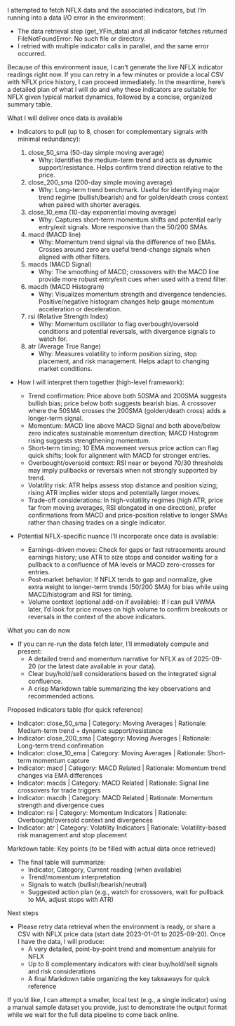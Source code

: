 I attempted to fetch NFLX data and the associated indicators, but I’m running into a data I/O error in the environment:

- The data retrieval step (get_YFin_data) and all indicator fetches returned FileNotFoundError: No such file or directory.
- I retried with multiple indicator calls in parallel, and the same error occurred.

Because of this environment issue, I can’t generate the live NFLX indicator readings right now. If you can retry in a few minutes or provide a local CSV with NFLX price history, I can proceed immediately. In the meantime, here’s a detailed plan of what I will do and why these indicators are suitable for NFLX given typical market dynamics, followed by a concise, organized summary table.

What I will deliver once data is available
- Indicators to pull (up to 8, chosen for complementary signals with minimal redundancy):
  1) close_50_sma (50-day simple moving average)
     - Why: Identifies the medium-term trend and acts as dynamic support/resistance. Helps confirm trend direction relative to the price.
  2) close_200_sma (200-day simple moving average)
     - Why: Long-term trend benchmark. Useful for identifying major trend regime (bullish/bearish) and for golden/death cross context when paired with shorter averages.
  3) close_10_ema (10-day exponential moving average)
     - Why: Captures short-term momentum shifts and potential early entry/exit signals. More responsive than the 50/200 SMAs.
  4) macd (MACD line)
     - Why: Momentum trend signal via the difference of two EMAs. Crosses around zero are useful trend-change signals when aligned with other filters.
  5) macds (MACD Signal)
     - Why: The smoothing of MACD; crossovers with the MACD line provide more robust entry/exit cues when used with a trend filter.
  6) macdh (MACD Histogram)
     - Why: Visualizes momentum strength and divergence tendencies. Positive/negative histogram changes help gauge momentum acceleration or deceleration.
  7) rsi (Relative Strength Index)
     - Why: Momentum oscillator to flag overbought/oversold conditions and potential reversals, with divergence signals to watch for.
  8) atr (Average True Range)
     - Why: Measures volatility to inform position sizing, stop placement, and risk management. Helps adapt to changing market conditions.

- How I will interpret them together (high-level framework):
  - Trend confirmation: Price above both 50SMA and 200SMA suggests bullish bias; price below both suggests bearish bias. A crossover where the 50SMA crosses the 200SMA (golden/death cross) adds a longer-term signal.
  - Momentum: MACD line above MACD Signal and both above/below zero indicates sustainable momentum direction; MACD Histogram rising suggests strengthening momentum.
  - Short-term timing: 10 EMA movement versus price action can flag quick shifts; look for alignment with MACD for stronger entries.
  - Overbought/oversold context: RSI near or beyond 70/30 thresholds may imply pullbacks or reversals when not strongly supported by trend.
  - Volatility risk: ATR helps assess stop distance and position sizing; rising ATR implies wider stops and potentially larger moves.
  - Trade-off considerations: In high-volatility regimes (high ATR, price far from moving averages, RSI elongated in one direction), prefer confirmations from MACD and price-position relative to longer SMAs rather than chasing trades on a single indicator.

- Potential NFLX-specific nuance I’ll incorporate once data is available:
  - Earnings-driven moves: Check for gaps or fast retracements around earnings history; use ATR to size stops and consider waiting for a pullback to a confluence of MA levels or MACD zero-crosses for entries.
  - Post-market behavior: If NFLX tends to gap and normalize, give extra weight to longer-term trends (50/200 SMA) for bias while using MACD/histogram and RSI for timing.
  - Volume context (optional add-on if available): If I can pull VWMA later, I’d look for price moves on high volume to confirm breakouts or reversals in the context of the above indicators.

What you can do now
- If you can re-run the data fetch later, I’ll immediately compute and present:
  - A detailed trend and momentum narrative for NFLX as of 2025-09-20 (or the latest date available in your data).
  - Clear buy/hold/sell considerations based on the integrated signal confluence.
  - A crisp Markdown table summarizing the key observations and recommended actions.

Proposed indicators table (for quick reference)
- Indicator: close_50_sma | Category: Moving Averages | Rationale: Medium-term trend + dynamic support/resistance
- Indicator: close_200_sma | Category: Moving Averages | Rationale: Long-term trend confirmation
- Indicator: close_10_ema | Category: Moving Averages | Rationale: Short-term momentum capture
- Indicator: macd | Category: MACD Related | Rationale: Momentum trend changes via EMA differences
- Indicator: macds | Category: MACD Related | Rationale: Signal line crossovers for trade triggers
- Indicator: macdh | Category: MACD Related | Rationale: Momentum strength and divergence cues
- Indicator: rsi | Category: Momentum Indicators | Rationale: Overbought/oversold context and divergences
- Indicator: atr | Category: Volatility Indicators | Rationale: Volatility-based risk management and stop placement

Markdown table: Key points (to be filled with actual data once retrieved)
- The final table will summarize:
  - Indicator, Category, Current reading (when available)
  - Trend/momentum interpretation
  - Signals to watch (bullish/bearish/neutral)
  - Suggested action plan (e.g., watch for crossovers, wait for pullback to MA, adjust stops with ATR)

Next steps
- Please retry data retrieval when the environment is ready, or share a CSV with NFLX price data (start date 2023-01-01 to 2025-09-20). Once I have the data, I will produce:
  - A very detailed, point-by-point trend and momentum analysis for NFLX
  - Up to 8 complementary indicators with clear buy/hold/sell signals and risk considerations
  - A final Markdown table organizing the key takeaways for quick reference

If you’d like, I can attempt a smaller, local test (e.g., a single indicator) using a manual sample dataset you provide, just to demonstrate the output format while we wait for the full data pipeline to come back online.